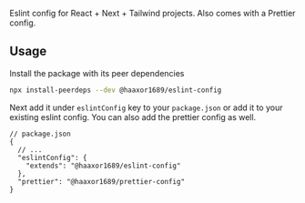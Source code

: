 Eslint config for React + Next + Tailwind projects. Also comes with a Prettier config.

## Usage

Install the package with its peer dependencies

```bash
npx install-peerdeps --dev @haaxor1689/eslint-config
```

Next add it under `eslintConfig` key to your `package.json` or add it to your existing eslint config. You can also add the prettier config as well.

```jsonc
// package.json
{
  // ...
  "eslintConfig": {
    "extends": "@haaxor1689/eslint-config"
  },
  "prettier": "@haaxor1689/prettier-config"
}
```
